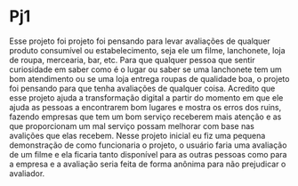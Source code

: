 # Pj1
Esse projeto foi projeto foi pensando para levar avaliações de qualquer produto consumível ou estabelecimento, seja ele um filme, lanchonete, loja de roupa, mercearia, bar, etc. 
Para que qualquer pessoa que sentir curiosidade em saber como é o lugar ou saber se uma lanchonete tem um bom atendimento ou se uma loja entrega roupas de qualidade boa,  o projeto  foi pensando para que tenha avaliações de qualquer coisa.
Acredito que esse projeto ajuda a transformação digital a partir do momento em que ele ajuda as pessoas a encontrarem bom lugares e mostra os erros dos ruins, fazendo empresas que tem um bom serviço receberem mais atenção e as que proporcionam um mal serviço possam melhorar com base nas avalições que elas recebem. 
Nesse projeto inicial eu fiz uma pequena demonstração de como funcionaria o projeto, o usuário faria uma avaliação de um filme e ela ficaria tanto disponível para as outras pessoas como para a empresa e a avaliação seria feita de forma anônima para não prejudicar o avaliador.

